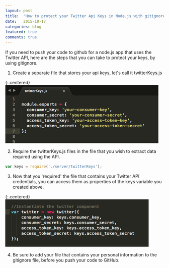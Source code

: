 ```yaml
---
layout: post
title:  "How to protect your Twitter Api Keys in Node.js with gitignore"
date:   2015-10-17
categories: blog
featured: true
comments: true
---
```


If you need to push your code to github for a node.js app that uses the Twitter API, here are the steps that you can take to protect your keys, by using gitignore.

1. Create a separate file that stores your api keys, let's call it twitterKeys.js

{:.centered}
![twitter credentials img](/../../img/twitter-info.png)


2. Require the twitterKeys.js files in the file that you wish to extract data required using the API.

``` javascript
var keys = require('./server/twitterKeys');
```

3. Now that you 'required' the file that contains your Twitter API credentials, you can access them as properties of the keys variable you created above.

{:.centered}
![twitter credentials img](/../../img/keys-props.png)



4. Be sure to add your file that contains your personal information to the gitignore file, before you push your code to GitHub.


